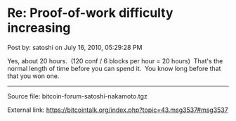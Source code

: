 # Re: Proof-of-work difficulty increasing

Post by: satoshi on July 16, 2010, 05:29:28 PM

Yes, about 20 hours. &nbsp;(120 conf / 6 blocks per hour = 20 hours) &nbsp;That's the normal length of time before you can spend it. &nbsp;You know long before that that you won one.

---

Source file: bitcoin-forum-satoshi-nakamoto.tgz

External link: https://bitcointalk.org/index.php?topic=43.msg3537#msg3537
